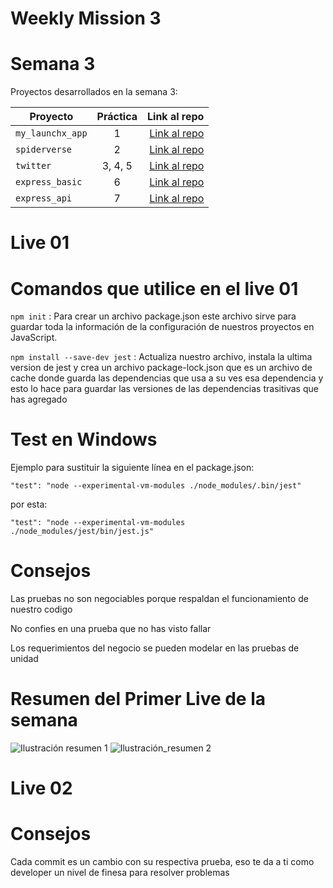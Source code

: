 # Weekly Mission 3

# Semana 3 

Proyectos desarrollados en la semana 3:

| Proyecto | Práctica | Link al repo |
| ------------- |:-------------:| -----:|
|`my_launchx_app`|1|[Link al repo](https://github.com/LaunchX-InnovaccionVirtual/MissionNodeJS)|
|`spiderverse`|2|[Link al repo](https://github.com/LaunchX-InnovaccionVirtual/MissionNodeJS)|
|`twitter`|3, 4, 5|[Link al repo](https://github.com/LaunchX-InnovaccionVirtual/MissionNodeJS)|
|`express_basic`|6|[Link al repo](https://github.com/LaunchX-InnovaccionVirtual/MissionNodeJS)|
|`express_api`|7|[Link al repo](https://github.com/LaunchX-InnovaccionVirtual/MissionNodeJS)|

# Live 01

# Comandos que utilice en el live 01

``` npm init ``` : Para crear un archivo package.json este archivo sirve para guardar toda la información de la configuración de nuestros proyectos en JavaScript.

``` npm install --save-dev jest ``` : Actualiza nuestro archivo, instala la ultima version de jest y crea un archivo package-lock.json que es un archivo de cache donde guarda las dependencias que usa a su ves esa dependencia y esto lo hace para guardar las versiones de las dependencias trasitivas que has agregado   

# Test en Windows 

Ejemplo para sustituir la siguiente línea en el package.json:
``` 
"test": "node --experimental-vm-modules ./node_modules/.bin/jest"
```
por esta:
``` 
"test": "node --experimental-vm-modules ./node_modules/jest/bin/jest.js" 
```
# Consejos
Las pruebas no son negociables porque respaldan el funcionamiento de nuestro codigo 

No confies en una prueba que no has visto fallar

Los requerimientos del negocio se pueden modelar en las pruebas de unidad 

# Resumen del Primer Live de la semana 
![Ilustración resumen 1](https://user-images.githubusercontent.com/86739150/171525134-0fa79bdf-0d6c-4ce8-8288-dab25787d6c9.png)
![Ilustración_resumen 2](https://user-images.githubusercontent.com/86739150/171525169-bc53d7d6-d503-4a3b-975f-7a945af609fa.png)

# Live 02

# Consejos

Cada commit es un cambio con su respectiva prueba, eso te da a ti como developer un nivel de finesa para resolver problemas
